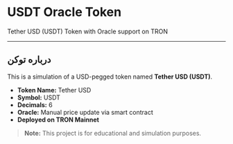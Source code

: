 # USDT Oracle Token

Tether USD (USDT) Token with Oracle support on TRON

---

## درباره توکن

This is a simulation of a USD-pegged token named **Tether USD (USDT)**.

- **Token Name:** Tether USD  
- **Symbol:** USDT  
- **Decimals:** 6  
- **Oracle:** Manual price update via smart contract  
- **Deployed on TRON Mainnet**

> **Note:** This project is for educational and simulation purposes.

